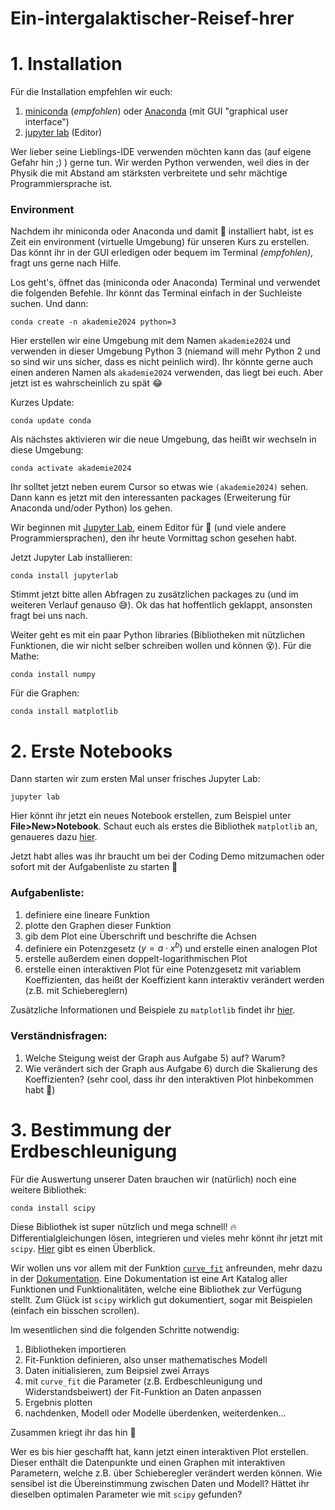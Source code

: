 # Ein-intergalaktischer-Reisef-hrer

# 1. Installation

Für die Installation empfehlen wir euch:
1.  [miniconda](https://docs.anaconda.com/miniconda/miniconda-install/) (*empfohlen*) oder [Anaconda](https://www.anaconda.com/download) (mit GUI "graphical user interface")
2.   [jupyter lab](https://jupyter.org/) (Editor)

Wer lieber seine Lieblings-IDE verwenden möchten kann das (auf eigene Gefahr hin ;) ) gerne tun. Wir werden Python verwenden, weil dies in der Physik die mit Abstand am stärksten verbreitete und sehr mächtige Programmiersprache ist.

### Environment

Nachdem ihr miniconda oder Anaconda und damit :snake: installiert habt, ist es Zeit ein environment (virtuelle Umgebung) für unseren Kurs zu erstellen. Das könnt ihr in der GUI erledigen oder bequem im Terminal *(empfohlen)*, fragt uns gerne nach Hilfe.

Los geht's, öffnet das (miniconda oder Anaconda) Terminal und verwendet die folgenden Befehle. Ihr könnt das Terminal einfach in der Suchleiste suchen. Und dann:

`conda create -n akademie2024 python=3`

Hier erstellen wir eine Umgebung mit dem Namen `akademie2024` und verwenden in dieser Umgebung Python 3 (niemand will mehr Python 2 und so sind wir uns sicher, dass es nicht peinlich wird). Ihr könnte gerne auch einen anderen Namen als `akademie2024` verwenden, das liegt bei euch. Aber jetzt ist es wahrscheinlich zu spät :joy:

Kurzes Update:

`conda update conda`

Als nächstes aktivieren wir die neue Umgebung, das heißt wir wechseln in diese Umgebung:

`conda activate akademie2024`

Ihr solltet jetzt neben eurem Cursor so etwas wie `(akademie2024)` sehen. Dann kann es jetzt mit den interessanten packages (Erweiterung für Anaconda und/oder Python) los gehen.

Wir beginnen mit [Jupyter Lab](https://jupyter.org), einem Editor für :snake: (und viele andere Programmiersprachen), den ihr heute Vormittag schon gesehen habt. 

Jetzt Jupyter Lab installieren:

`conda install jupyterlab`

Stimmt jetzt bitte allen Abfragen zu zusätzlichen packages zu (und im weiteren Verlauf genauso :sweat_smile:). Ok das hat hoffentlich geklappt, ansonsten fragt bei uns nach.

Weiter geht es mit ein paar Python libraries (Bibliotheken mit nützlichen Funktionen, die wir nicht selber schreiben wollen und können :dizzy_face:). Für die Mathe:

`conda install numpy`

Für die Graphen:

`conda install matplotlib`

# 2. Erste Notebooks

Dann starten wir zum ersten Mal unser frisches Jupyter Lab:

`jupyter lab`

Hier könnt ihr jetzt ein neues Notebook erstellen, zum Beispiel unter **File>New>Notebook**. Schaut euch als erstes die Bibliothek `matplotlib` an, genaueres dazu [hier](https://matplotlib.org/).

Jetzt habt alles was ihr braucht um bei der Coding Demo mitzumachen oder sofort mit der Aufgabenliste zu starten :rocket:

### Aufgabenliste:

1. definiere eine lineare Funktion
2. plotte den Graphen dieser Funktion
3. gib dem Plot eine Überschrift und beschrifte die Achsen
4. definiere ein Potenzgesetz ($y = a \cdot x^b$) und erstelle einen analogen Plot
5. erstelle außerdem einen doppelt-logarithmischen Plot
6. erstelle einen interaktiven Plot für eine Potenzgesetz mit variablem Koeffizienten, das heißt der Koeffizient kann interaktiv verändert werden (z.B. mit Schiebereglern)

Zusätzliche Informationen und Beispiele zu `matplotlib` findet ihr [hier](https://matplotlib.org/stable/tutorials/index.html).

### Verständnisfragen:

1. Welche Steigung weist der Graph aus Aufgabe 5) auf? Warum?
2. Wie verändert sich der Graph aus Aufgabe 6) durch die Skalierung des Koeffizienten? (sehr cool, dass ihr den interaktiven Plot hinbekommen habt :raised_hands:)

# 3. Bestimmung der Erdbeschleunigung

Für die Auswertung unserer Daten brauchen wir (natürlich) noch eine weitere Bibliothek:

`conda install scipy`

Diese Bibliothek ist super nützlich und mega schnell! :fire: Differentialgleichungen lösen, integrieren und vieles mehr könnt ihr jetzt mit `scipy`. [Hier](https://scipy.org/) gibt es einen Überblick.

Wir wollen uns vor allem mit der Funktion [`curve_fit`](https://docs.scipy.org/doc/scipy/reference/generated/scipy.optimize.curve_fit.html) anfreunden, mehr dazu in der [Dokumentation](https://docs.scipy.org/doc/scipy/reference/generated/scipy.optimize.curve_fit.html). Eine Dokumentation ist eine Art Katalog aller Funktionen und Funktionalitäten, welche eine Bibliothek zur Verfügung stellt. Zum Glück ist `scipy` wirklich gut dokumentiert, sogar mit Beispielen (einfach ein bisschen scrollen).

Im wesentlichen sind die folgenden Schritte notwendig:
1. Bibliotheken importieren
2. Fit-Funktion definieren, also unser mathematisches Modell
3. Daten initialisieren, zum Beipsiel zwei Arrays
4. mit `curve_fit` die Parameter (z.B. Erdbeschleunigung und Widerstandsbeiwert) der Fit-Funktion an Daten anpassen
5. Ergebnis plotten
6. nachdenken, Modell oder Modelle überdenken, weiterdenken...

Zusammen kriegt ihr das hin :handshake:

Wer es bis hier geschafft hat, kann jetzt einen interaktiven Plot erstellen. Dieser enthält die Datenpunkte und einen Graphen mit interaktiven Parametern, welche z.B. über Schieberegler verändert werden können. Wie sensibel ist die Übereinstimmung zwischen Daten und Modell? Hättet ihr dieselben optimalen Parameter wie mit `scipy` gefunden?
